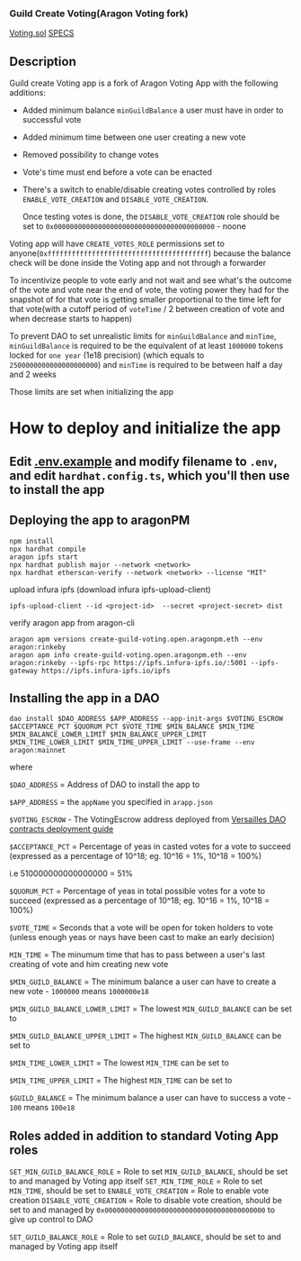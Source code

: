 ### Guild Create Voting(Aragon Voting fork)

[Voting.sol](https://github.com/Versailles-heroes-com/VRH-Aragon-DAO/blob/main/CreateGuildVoting/contracts/Voting.sol)
[SPECS](https://github.com/Versailles-heroes-com/VRH-Aragon-DAO/blob/main/CreateGuildVoting/SPECS.md)


## Description

Guild create Voting app is a fork of Aragon Voting App with the following additions:

* Added minimum balance `minGuildBalance` a user must have in order to successful vote

* Added minimum time between one user creating a new vote

* Removed possibility to change votes

* Vote's time must end before a vote can be enacted

* There's a switch to enable/disable creating votes controlled by roles `ENABLE_VOTE_CREATION` and `DISABLE_VOTE_CREATION`.

	Once testing votes is done, the `DISABLE_VOTE_CREATION` role should be set to `0x0000000000000000000000000000000000000000` - noone

Voting app will have `CREATE_VOTES_ROLE` permissions set to anyone(`0xffffffffffffffffffffffffffffffffffffffff`) because the balance check will be done inside the Voting app and not through a forwarder

To incentivize people to vote early and not wait and see what's the outcome of the vote and vote near the end of vote,
the voting power they had for the snapshot of for that vote is getting smaller proportional to the time left for that vote(with a cutoff period of `voteTime` / 2 between creation of vote and when decrease starts to happen)

To prevent DAO to set unrealistic limits for `minGuildBalance` and `minTime`, `minGuildBalance` is required to be the equivalent of at least `1000000` tokens locked for `one year` (1e18 precision) (which equals to `2500000000000000000000`)
and `minTime` is required to be between half a day and 2 weeks

Those limits are set when initializing the app 


# How to deploy and initialize the app

## Edit [.env.example](./.env.example) and modify filename to `.env`, and edit `hardhat.config.ts`, which you'll then use to install the app

## Deploying the app to aragonPM

```shell
npm install
npx hardhat compile
aragon ipfs start
npx hardhat publish major --network <network>
npx hardhat etherscan-verify --network <network> --license "MIT"
```

upload infura ipfs (download infura ipfs-upload-client)

```shell
ipfs-upload-client --id <project-id>  --secret <project-secret> dist
```

verify aragon app from aragon-cli

```shell
aragon apm versions create-guild-voting.open.aragonpm.eth --env aragon:rinkeby
aragon apm info create-guild-voting.open.aragonpm.eth --env aragon:rinkeby --ipfs-rpc https://ipfs.infura-ipfs.io/:5001 --ipfs-gateway https://ipfs.infura-ipfs.io/ipfs
```

## Installing the app in a DAO

`dao install $DAO_ADDRESS $APP_ADDRESS --app-init-args $VOTING_ESCROW $ACCEPTANCE_PCT $QUORUM_PCT $VOTE_TIME $MIN_BALANCE $MIN_TIME $MIN_BALANCE_LOWER_LIMIT $MIN_BALANCE_UPPER_LIMIT $MIN_TIME_LOWER_LIMIT $MIN_TIME_UPPER_LIMIT --use-frame --env aragon:mainnet`

where

`$DAO_ADDRESS` = Address of DAO to install the app to

`$APP_ADDRESS` = the `appName` you specified in `arapp.json`

`$VOTING_ESCROW` - The VotingEscrow address deployed from [Versailles DAO contracts deployment guide](https://github.com/Versailles-heroes-com/versailles-heroes-DAO/blob/master/scripts/README.md)

`$ACCEPTANCE_PCT` = Percentage of yeas in casted votes for a vote to succeed (expressed as a percentage of 10^18; eg. 10^16 = 1%, 10^18 = 100%)

i.e 510000000000000000 = 51%

`$QUORUM_PCT` = Percentage of yeas in total possible votes for a vote to succeed (expressed as a percentage of 10^18; eg. 10^16 = 1%, 10^18 = 100%)


`$VOTE_TIME` = Seconds that a vote will be open for token holders to vote (unless enough yeas or nays have been cast to make an early decision)

`MIN_TIME` = The minumum time that has to pass between a user's last creating of vote and him creating new vote

`$MIN_GUILD_BALANCE` = The minimum balance a user can have to create a new vote - `1000000` means `1000000e18`

`$MIN_GUILD_BALANCE_LOWER_LIMIT` = The lowest `MIN_GUILD_BALANCE` can be set to

`$MIN_GUILD_BALANCE_UPPER_LIMIT` = The highest `MIN_GUILD_BALANCE` can be set to

`$MIN_TIME_LOWER_LIMIT` = The lowest `MIN_TIME` can be set to

`$MIN_TIME_UPPER_LIMIT` = The highest `MIN_TIME` can be set to

`$GUILD_BALANCE` = The minimum balance a user can have to success a vote - `100` means `100e18`

## Roles added in addition to standard Voting App roles

`SET_MIN_GUILD_BALANCE_ROLE` = Role to set `MIN_GUILD_BALANCE`, should be set to and managed by Voting app itself
`SET_MIN_TIME_ROLE` = Role to set `MIN_TIME`, should be set to
`ENABLE_VOTE_CREATION` = Role to enable vote creation
`DISABLE_VOTE_CREATION` = Role to disable vote creation, should be set to and managed by `0x0000000000000000000000000000000000000000` to give up control to DAO

`SET_GUILD_BALANCE_ROLE` = Role to set `GUILD_BALANCE`, should be set to and managed by Voting app itself
